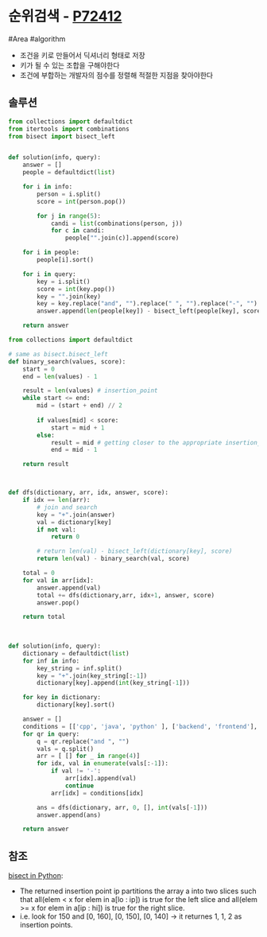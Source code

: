 # 순위검색 - [P72412](https://school.programmers.co.kr/learn/courses/30/lessons/72412)
#Area #algorithm 

- 조건을 키로 만들어서 딕셔너리 형태로 저장 
- 키가 될 수 있는 조합을 구해야한다 
- 조건에 부합하는 개발자의 점수를 정렬해 적절한 지점을 찾아야한다 


## 솔루션

```python
from collections import defaultdict
from itertools import combinations
from bisect import bisect_left


def solution(info, query):
    answer = []
    people = defaultdict(list)

    for i in info:
        person = i.split()
        score = int(person.pop())

        for j in range(5):
            candi = list(combinations(person, j))
            for c in candi:
                people["".join(c)].append(score)

    for i in people:
        people[i].sort()

    for i in query:
        key = i.split()
        score = int(key.pop())
        key = "".join(key)
        key = key.replace("and", "").replace(" ", "").replace("-", "")
        answer.append(len(people[key]) - bisect_left(people[key], score))

    return answer


```


```python
from collections import defaultdict

# same as bisect.bisect_left
def binary_search(values, score):
    start = 0
    end = len(values) - 1

    result = len(values) # insertion_point
    while start <= end:
        mid = (start + end) // 2 
        
        if values[mid] < score:
            start = mid + 1
        else:
            result = mid # getting closer to the appropriate insertion_point
            end = mid - 1

    return result



def dfs(dictionary, arr, idx, answer, score):
    if idx == len(arr):
        # join and search
        key = "+".join(answer)
        val = dictionary[key]
        if not val:
            return 0

        # return len(val) - bisect_left(dictionary[key], score)
        return len(val) - binary_search(val, score)

    total = 0
    for val in arr[idx]:
        answer.append(val)
        total += dfs(dictionary,arr, idx+1, answer, score)
        answer.pop()

    return total
    
    

def solution(info, query):
    dictionary = defaultdict(list)
    for inf in info:
        key_string = inf.split()
        key = "+".join(key_string[:-1])
        dictionary[key].append(int(key_string[-1]))

    for key in dictionary:
        dictionary[key].sort()

    answer = []
    conditions = [['cpp', 'java', 'python' ], ['backend', 'frontend'], ['junior', 'senior'], ['chicken', 'pizza']]
    for qr in query:
        q = qr.replace("and ", "")
        vals = q.split()
        arr = [ [] for _ in range(4)]
        for idx, val in enumerate(vals[:-1]):
            if val != '-':
                arr[idx].append(val)
                continue
            arr[idx] = conditions[idx]

        ans = dfs(dictionary, arr, 0, [], int(vals[-1]))
        answer.append(ans)

    return answer


```


## 참조 

[bisect in Python](https://docs.python.org/3/library/bisect.html#bisect.bisect_left):
- The returned insertion point ip partitions the array a into two slices such that all(elem < x for elem in a[lo : ip]) is true for the left slice and all(elem >= x for elem in a[ip : hi]) is true for the right slice.
- i.e. look for 150 and [0, 160], [0, 150], [0, 140] -> it returnes 1, 1, 2 as insertion points. 




